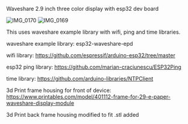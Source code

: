 Waveshare 2.9 inch three color display with esp32 dev board

![IMG_0170](https://github.com/user-attachments/assets/b26c5a05-40ca-4e22-ae49-3e4b6dbc1e4b)
![IMG_0169](https://github.com/user-attachments/assets/90856e2f-6d15-4176-890a-cc58fb3aa808)

This uses waveshare example library with wifi, ping and time libraries.

waveshare example library: esp32-waveshare-epd

wifi library: https://github.com/espressif/arduino-esp32/tree/master

esp32 ping library: https://github.com/marian-craciunescu/ESP32Ping

time library: https://github.com/arduino-libraries/NTPClient

3d Print frame housing for front of device: https://www.printables.com/model/401112-frame-for-29-e-paper-waveshare-display-module

3d Print back frame housing modified to fit .stl added
